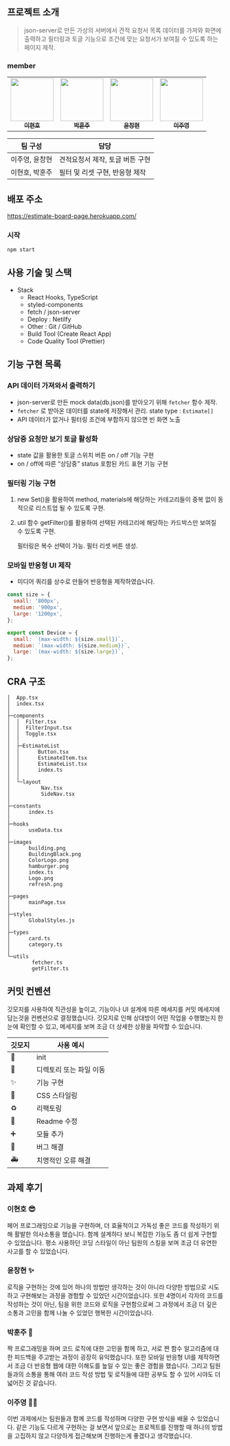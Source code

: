 ## 프로젝트 소개

> json-server로 만든 가상의 서버에서 견적 요청서 목록 데이터를 가져와 화면에 출력하고
> 필터링과 토글 기능으로 조건에 맞는 요청서가 보여질 수 있도록 하는 페이지 제작.

### member

<table>
  <tr>
        </td>
      <td align="center">
      <a href="https://github.com/LEEHYUNHO2001"
        ><img
          src="https://avatars.githubusercontent.com/LEEHYUNHO2001"
          width="100px;"
          alt=""
        /><br /><sub><b>이현호</b></sub></a>
    <br />
    </td>
    <td align="center">
      <a href="https://github.com/hoonjoo-park"
        ><img
          src="https://avatars.githubusercontent.com/hoonjoo-park"
          width="100px;"
          alt=""
        /><br /><sub><b>박훈주</b></sub></a
      ><br />
    </td>
    <td align="center">
      <a href="https://github.com/Yoon-CH"
        ><img
          src="https://avatars.githubusercontent.com/Yoon-CH"
          width="100px;"
          alt=""
        /><br /><sub><b>윤창현</b></sub></a
      ><br />
    </td>
    <td align="center">
      <a href="https://github.com/devjoylee"
        ><img
          src="https://avatars.githubusercontent.com/devjoylee"
          width="100px;"
          alt=""
        /><br /><sub><b>이주영</b></sub></a
      ><br />
  </tr>
</table>

| 팀 구성        | 담당                            |
| -------------- | ------------------------------- |
| 이주영, 윤창현 | 견적요청서 제작, 토글 버튼 구현 |
| 이현호, 박훈주 | 필터 및 리셋 구현, 반응형 제작  |

## 배포 주소

https://estimate-board-page.herokuapp.com/

### 시작

```bash
npm start
```

## 사용 기술 및 스택

- Stack
  - React Hooks, TypeScript
  - styled-components
  - fetch / json-server
  - Deploy : Netilfy
  - Other : Git / GitHub
  - Build Tool (Create React App)
  - Code Quality Tool (Prettier)

## 기능 구현 목록

### API 데이터 가져와서 출력하기

- json-server로 만든 mock data(db.json)를 받아오기 위해 `fetcher` 함수 제작.
- `fetcher` 로 받아온 데이터를 state에 저장해서 관리. state type : `Estimate[]`
- API 데이터가 없거나 필터링 조건에 부합하지 않으면 빈 화면 노출

### 상담중 요청만 보기 토글 활성화

- state 값을 활용한 토글 스위치 버튼 on / off 기능 구현
- on / off에 따른 “상담중” status 포함된 카드 표현 기능 구현

### 필터링 기능 구현

1. new Set()을 활용하여 method, materials에 해당하는 카테고리들이 중복 없이 동적으로 리스트업 될 수 있도록 구현.
2. util 함수 getFilter()를 활용하여 선택된 카테고리에 해당하는 카드박스만 보여질 수 있도록 구현.

   필터링은 복수 선택이 가능. 필터 리셋 버튼 생성.

### 모바일 반응형 UI 제작

- 미디어 쿼리를 상수로 만들어 반응형을 제작하였습니다.

```jsx
const size = {
  small: '800px',
  medium: '900px',
  large: '1200px',
};

export const Device = {
  small: `(max-width: ${size.small})`,
  medium: `(max-width: ${size.medium})`,
  large: `(max-width: ${size.large})`,
};
```

## CRA 구조

```
│  App.tsx
│  index.tsx
│
├─components
│  │  Filter.tsx
│  │  FilterInput.tsx
│  │  Toggle.tsx
│  │
│  ├─EstimateList
│  │      Button.tsx
│  │      EstimateItem.tsx
│  │      EstimateList.tsx
│  │      index.ts
│  │
│  └─layout
│          Nav.tsx
│          SideNav.tsx
│
├─constants
│      index.ts
│
├─hooks
│      useData.tsx
│
├─images
│      building.png
│      BuildingBlack.png
│      ColorLogo.png
│      hamburger.png
│      index.ts
│      Logo.png
│      refresh.png
│
├─pages
│      mainPage.tsx
│
├─styles
│      GlobalStyles.js
│
├─types
│      card.ts
│      category.ts
│
└─utils
        fetcher.ts
        getFilter.ts
```

## 커밋 컨벤션

깃모지를 사용하여 직관성을 높이고, 기능이나 UI 설계에 따른 메세지를 커밋 메세지에 담는것을 컨벤션으로 결정했습니다. 깃모지로 인해 상대방이 어떤 작업을 수행했는지 한 눈에 확인할 수 있고, 메세지를 보며 조금 더 상세한 상황을 파악할 수 있습니다.

| 깃모지 | 사용 예시               |
| ------ | ----------------------- |
| 🎉     | init                    |
| 🚚     | 디렉토리 또는 파일 이동 |
| ✨     | 기능 구현               |
| 💄     | CSS 스타일링            |
| ♻️     | 리팩토링                |
| 📝     | Readme 수정             |
| ➕     | 모듈 추가               |
| 🐛     | 버그 해결               |
| 🚑️    | 치명적인 오류 해결      |

## 과제 후기

### **이현호** 😎

페어 프로그래밍으로 기능을 구현하며, 더 효율적이고 가독성 좋은 코드를 작성하기 위해 활발한 의사소통을 했습니다. 함께 설계하다 보니 복잡한 기능도 좀 더 쉽게 구현할 수 있었습니다. 평소 사용하던 코딩 스타일이 아닌 팀원의 스킬을 보며 조금 더 유연한 사고를 할 수 있었습니다.

### 윤창현 ✨

로직을 구현하는 것에 있어 하나의 방법만 생각하는 것이 아니라 다양한 방법으로 시도하고 구현해보는 과정을 경험할 수 있었던 시간이었습니다. 또한 4명이서 각자의 코드를 작성하는 것이 아닌, 팀을 위한 코드와 로직을 구현함으로써 그 과정에서 조금 더 깊은 소통과 고민을 함께 나눌 수 있었던 행복한 시간이었습니다.

### **박훈주** 🐯

짝 프로그래밍을 하며 코드 로직에 대한 고민을 함께 하고, 서로 짠 함수 알고리즘에 대한 피드백을 주고받는 과정이 굉장히 유익했습니다. 또한 모바일 반응형 UI를 제작하면서 조금 더 반응형 웹에 대한 이해도를 높일 수 있는 좋은 경험을 했습니다. 그리고 팀원들과의 소통을 통해 여러 코드 작성 방법 및 로직들에 대한 공부도 할 수 있어 시야도 더 넓어진 것 같습니다.

### **이주영 👩‍🦰**

이번 과제에서는 팀원들과 함께 코드를 작성하며 다양한 구현 방식을 배울 수 있었습니다. 같은 기능도 다르게 구현하는 걸 보면서 앞으로는 프로젝트를 진행할 때 하나의 방법을 고집하지 않고 다양하게 접근해보며 진행하는게 좋겠다고 생각했습니다.
